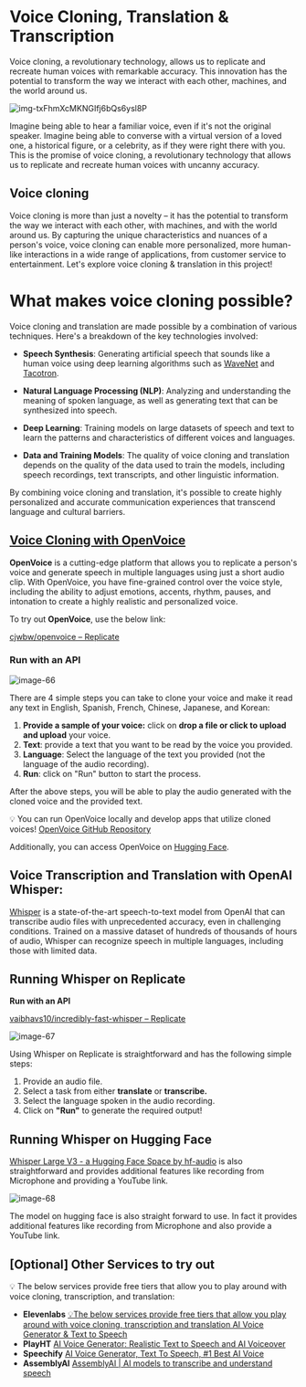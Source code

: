 # Voice Cloning, Translation & Transcription

Voice cloning, a revolutionary technology, allows us to replicate and recreate human voices with remarkable accuracy. This innovation has the potential to transform the way we interact with each other, machines, and the world around us.

![img-txFhmXcMKNGIfj6bQs6ysl8P](https://github.com/mejbass/Voice-Cloning-Translation-Transcription/assets/130122304/7857fcaf-4340-41b6-9cd4-cb6d56f94274)


Imagine being able to hear a familiar voice, even if it's not the original speaker. Imagine being able to converse with a virtual version of a loved one, a historical figure, or a celebrity, as if they were right there with you. This is the promise of voice cloning, a revolutionary technology that allows us to replicate and recreate human voices with uncanny accuracy.

## Voice cloning 
Voice cloning is more than just a novelty – it has the potential to transform the way we interact with each other, with machines, and with the world around us. By capturing the unique characteristics and nuances of a person's voice, voice cloning can enable more personalized, more human-like interactions in a wide range of applications, from customer service to entertainment. Let's explore voice cloning & translation in this project!

# What makes voice cloning possible?

Voice cloning and translation are made possible by a combination of various techniques. Here's a breakdown of the key technologies involved:

- **Speech Synthesis**: Generating artificial speech that sounds like a human voice using deep learning algorithms such as [WaveNet](https://deepmind.google/discover/blog/wavenet-a-generative-model-for-raw-audio) and [Tacotron](https://arxiv.org/pdf/1703.10135v2).
  
- **Natural Language Processing (NLP)**: Analyzing and understanding the meaning of spoken language, as well as generating text that can be synthesized into speech.
  
- **Deep Learning**: Training models on large datasets of speech and text to learn the patterns and characteristics of different voices and languages.
  
- **Data and Training Models**: The quality of voice cloning and translation depends on the quality of the data used to train the models, including speech recordings, text transcripts, and other linguistic information.

By combining voice cloning and translation, it's possible to create highly personalized and accurate communication experiences that transcend language and cultural barriers.

## [Voice Cloning with OpenVoice](https://research.myshell.ai/open-voice)

**OpenVoice** is a cutting-edge platform that allows you to replicate a person's voice and generate speech in multiple languages using just a short audio clip. With OpenVoice, you have fine-grained control over the voice style, including the ability to adjust emotions, accents, rhythm, pauses, and intonation to create a highly realistic and personalized voice.

To try out **OpenVoice**, use the below link:

[cjwbw/openvoice – Replicate](https://github.com/myshell-ai/OpenVoice)

### Run with an API

![image-66](https://github.com/mejbass/Voice-Cloning-Translation-Transcription/assets/130122304/0d33da5d-f77a-43ea-ae24-21d38b61ce29)

There are 4 simple steps you can take to clone your voice and make it read any text in English, Spanish, French, Chinese, Japanese, and Korean:

1. **Provide a sample of your voice:** click on **drop a file or click to upload and upload** your voice.
2. **Text**: provide a text that you want to be read by the voice you provided.
3. **Language**: Select the language of the text you provided (not the language of the audio recording).
4. **Run**: click on "Run" button to start the process.

After the above steps, you will be able to play the audio generated with the cloned voice and the provided text.

💡 You can run OpenVoice locally and develop apps that utilize cloned voices! [OpenVoice GitHub Repository](https://github.com/myshell-ai/OpenVoice)

Additionally, you can access OpenVoice on [Hugging Face](https://huggingface.co/myshell-ai/openvoice).

## Voice Transcription and Translation with OpenAI Whisper:

[Whisper](https://openai.com/research/whisper) is a state-of-the-art speech-to-text model from OpenAI that can transcribe audio files with unprecedented accuracy, even in challenging conditions. Trained on a massive dataset of hundreds of thousands of hours of audio, Whisper can recognize speech in multiple languages, including those with limited data.

## Running Whisper on Replicate
**Run with an API**

[vaibhavs10/incredibly-fast-whisper – Replicate](https://github.com/vaibhavs10/incredibly-fast-whisper)

![image-67](https://github.com/mejbass/Voice-Cloning-Translation-Transcription/assets/130122304/fe347d4f-07a6-444f-994c-8d4e852e1131)

Using Whisper on Replicate is straightforward and has the following simple steps:

1. Provide an audio file.
2. Select a task from either **translate** or **transcribe.**
3. Select the language spoken in the audio recording.
4. Click on **"Run"** to generate the required output!

## Running Whisper on **Hugging Face**
[Whisper Large V3 - a Hugging Face Space by hf-audio](https://huggingface.co/) is also straightforward and provides additional features like recording from Microphone and providing a YouTube link.

![image-68](https://github.com/mejbass/Voice-Cloning-Translation-Transcription/assets/130122304/6aa94da7-7fef-4d01-b6cb-5e9341e3eda4)

The model on hugging face is also straight forward to use. In fact it provides additional features like recording from Microphone and also provide a YouTube link.


## [Optional] Other Services to try out

💡 The below services provide free tiers that allow you to play around with voice cloning, transcription, and translation:

- **Elevenlabs** [💡The below services provide free tiers that allow you play around with voice cloning, transcription and translation
AI Voice Generator & Text to Speech](https://eleven-labs.com/)
- **PlayHT** [AI Voice Generator: Realistic Text to Speech and AI Voiceover](https://play.ht/)
- **Speechify** [AI Voice Generator, Text To Speech, #1 Best AI Voice](https://www.speechify.com/)
- **AssemblyAI** [AssemblyAI | AI models to transcribe and understand speech](https://www.assemblyai.com/)
